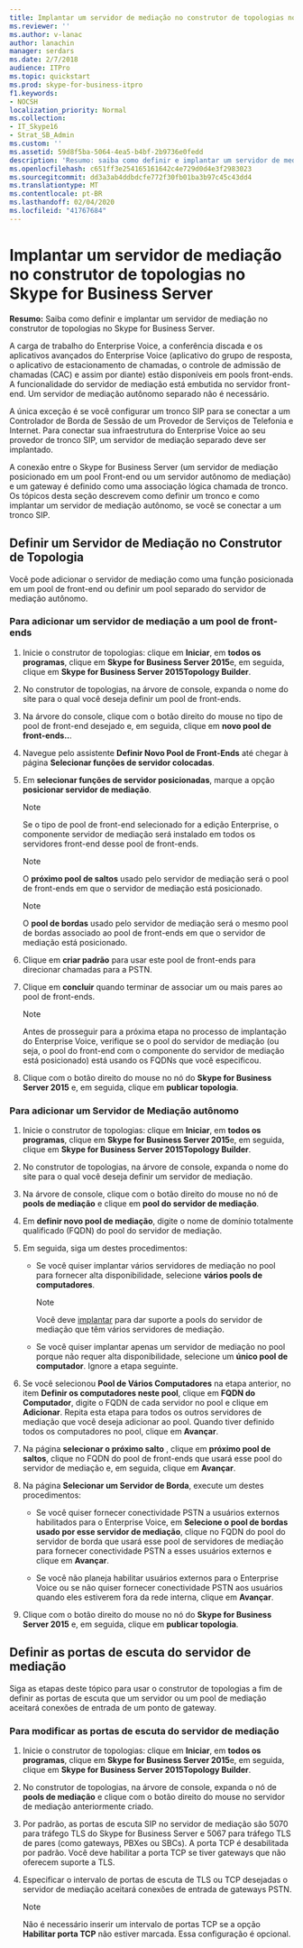 ```yaml
---
title: Implantar um servidor de mediação no construtor de topologias no Skype for Business Server
ms.reviewer: ''
ms.author: v-lanac
author: lanachin
manager: serdars
ms.date: 2/7/2018
audience: ITPro
ms.topic: quickstart
ms.prod: skype-for-business-itpro
f1.keywords:
- NOCSH
localization_priority: Normal
ms.collection:
- IT_Skype16
- Strat_SB_Admin
ms.custom: ''
ms.assetid: 59d8f5ba-5064-4ea5-b4bf-2b9736e0fedd
description: 'Resumo: saiba como definir e implantar um servidor de mediação no construtor de topologias no Skype for Business Server.'
ms.openlocfilehash: c651ff3e254165161642c4e729d0d4e3f2983023
ms.sourcegitcommit: dd3a3ab4ddbdcfe772f30fb01ba3b97c45c43dd4
ms.translationtype: MT
ms.contentlocale: pt-BR
ms.lasthandoff: 02/04/2020
ms.locfileid: "41767684"
---
```

# <a name="deploy-a-mediation-server-in-topology-builder-in-skype-for-business-server"></a>Implantar um servidor de mediação no construtor de topologias no Skype for Business Server
 
**Resumo:** Saiba como definir e implantar um servidor de mediação no construtor de topologias no Skype for Business Server.
  
A carga de trabalho do Enterprise Voice, a conferência discada e os aplicativos avançados do Enterprise Voice (aplicativo do grupo de resposta, o aplicativo de estacionamento de chamadas, o controle de admissão de chamadas (CAC) e assim por diante) estão disponíveis em pools front-ends. A funcionalidade do servidor de mediação está embutida no servidor front-end. Um servidor de mediação autônomo separado não é necessário. 
  
A única exceção é se você configurar um tronco SIP para se conectar a um Controlador de Borda de Sessão de um Provedor de Serviços de Telefonia e Internet. Para conectar sua infraestrutura do Enterprise Voice ao seu provedor de tronco SIP, um servidor de mediação separado deve ser implantado.
  
A conexão entre o Skype for Business Server (um servidor de mediação posicionado em um pool Front-end ou um servidor autônomo de mediação) e um gateway é definido como uma associação lógica chamada de tronco. Os tópicos desta seção descrevem como definir um tronco e como implantar um servidor de mediação autônomo, se você se conectar a um tronco SIP.
  
## <a name="define-a-mediation-server-in-topology-builder"></a>Definir um Servidor de Mediação no Construtor de Topologia

Você pode adicionar o servidor de mediação como uma função posicionada em um pool de front-end ou definir um pool separado do servidor de mediação autônomo.
  
### <a name="to-add-a-mediation-server-to-a-front-end-pool"></a>Para adicionar um servidor de mediação a um pool de front-ends

1. Inicie o construtor de topologias: clique em **Iniciar**, em **todos os programas**, clique em **Skype for Business Server 2015**e, em seguida, clique em **Skype for Business Server 2015Topology Builder**.
    
2. No construtor de topologias, na árvore de console, expanda o nome do site para o qual você deseja definir um pool de front-ends.
    
3. Na árvore do console, clique com o botão direito do mouse no tipo de pool de front-end desejado e, em seguida, clique em **novo pool de front-ends..**.
    
4. Navegue pelo assistente **Definir Novo Pool de Front-Ends** até chegar à página **Selecionar funções de servidor colocadas**.
    
5. Em **selecionar funções de servidor posicionadas**, marque a opção **posicionar servidor de mediação**.
    
    > [!NOTE]
    > Se o tipo de pool de front-end selecionado for a edição Enterprise, o componente servidor de mediação será instalado em todos os servidores front-end desse pool de front-ends. 
  
    > [!NOTE]
    > O **próximo pool de saltos** usado pelo servidor de mediação será o pool de front-ends em que o servidor de mediação está posicionado.
  
    > [!NOTE]
    > O **pool de bordas** usado pelo servidor de mediação será o mesmo pool de bordas associado ao pool de front-ends em que o servidor de mediação está posicionado.
  
6. Clique em **criar padrão** para usar este pool de front-ends para direcionar chamadas para a PSTN.
    
7. Clique em **concluir** quando terminar de associar um ou mais pares ao pool de front-ends.
    
    > [!NOTE]
    > Antes de prosseguir para a próxima etapa no processo de implantação do Enterprise Voice, verifique se o pool do servidor de mediação (ou seja, o pool do front-end com o componente do servidor de mediação está posicionado) está usando os FQDNs que você especificou. 
  
8. Clique com o botão direito do mouse no nó do **Skype for Business Server 2015** e, em seguida, clique em **publicar topologia**.
    
### <a name="to-add-a-standalone-mediation-server"></a>Para adicionar um Servidor de Mediação autônomo

1. Inicie o construtor de topologias: clique em **Iniciar**, em **todos os programas**, clique em **Skype for Business Server 2015**e, em seguida, clique em **Skype for Business Server 2015Topology Builder**.
    
2. No construtor de topologias, na árvore de console, expanda o nome do site para o qual você deseja definir um servidor de mediação.
    
3. Na árvore de console, clique com o botão direito do mouse no nó de **pools de mediação** e clique em **pool do servidor de mediação**.
    
4. Em **definir novo pool de mediação**, digite o nome de domínio totalmente qualificado (FQDN) do pool do servidor de mediação.
    
5. Em seguida, siga um destes procedimentos:
    
   - Se você quiser implantar vários servidores de mediação no pool para fornecer alta disponibilidade, selecione **vários pools de computadores**.
    
     > [!NOTE]
     > Você deve [implantar](../../plan-your-deployment/network-requirements/load-balancing.md#BKMK_DNSLoadBalancing) para dar suporte a pools do servidor de mediação que têm vários servidores de mediação.
  
   - Se você quiser implantar apenas um servidor de mediação no pool porque não requer alta disponibilidade, selecione um **único pool de computador**. Ignore a etapa seguinte.
    
6. Se você selecionou **Pool de Vários Computadores** na etapa anterior, no item **Definir os computadores neste pool**, clique em **FQDN do Computador**, digite o FQDN de cada servidor no pool e clique em **Adicionar**. Repita esta etapa para todos os outros servidores de mediação que você deseja adicionar ao pool. Quando tiver definido todos os computadores no pool, clique em **Avançar**.
    
7. Na página **selecionar o próximo salto** , clique em **próximo pool de saltos**, clique no FQDN do pool de front-ends que usará esse pool do servidor de mediação e, em seguida, clique em **Avançar**.
    
8. Na página **Selecionar um Servidor de Borda**, execute um destes procedimentos:
    
   - Se você quiser fornecer conectividade PSTN a usuários externos habilitados para o Enterprise Voice, em **Selecione o pool de bordas usado por esse servidor de mediação**, clique no FQDN do pool do servidor de borda que usará esse pool de servidores de mediação para fornecer conectividade PSTN a esses usuários externos e clique em **Avançar**.
    
   - Se você não planeja habilitar usuários externos para o Enterprise Voice ou se não quiser fornecer conectividade PSTN aos usuários quando eles estiverem fora da rede interna, clique em **Avançar**.
    
9. Clique com o botão direito do mouse no nó do **Skype for Business Server 2015** e, em seguida, clique em **publicar topologia**.
    
## <a name="define-the-mediation-server-listening-ports"></a>Definir as portas de escuta do servidor de mediação

Siga as etapas deste tópico para usar o construtor de topologias a fim de definir as portas de escuta que um servidor ou um pool de mediação aceitará conexões de entrada de um ponto de gateway.
  
### <a name="to-modify-the-mediation-server-listening-ports"></a>Para modificar as portas de escuta do servidor de mediação

1. Inicie o construtor de topologias: clique em **Iniciar**, em **todos os programas**, clique em **Skype for Business Server 2015**e, em seguida, clique em **Skype for Business Server 2015Topology Builder**.
    
2. No construtor de topologias, na árvore de console, expanda o nó de **pools de mediação** e clique com o botão direito do mouse no servidor de mediação anteriormente criado.
    
3. Por padrão, as portas de escuta SIP no servidor de mediação são 5070 para tráfego TLS do Skype for Business Server e 5067 para tráfego TLS de pares (como gateways, PBXes ou SBCs). A porta TCP é desabilitada por padrão. Você deve habilitar a porta TCP se tiver gateways que não oferecem suporte a TLS.
    
4. Especificar o intervalo de portas de escuta de TLS ou TCP desejadas o servidor de mediação aceitará conexões de entrada de gateways PSTN.
    
    > [!NOTE]
    > Não é necessário inserir um intervalo de portas TCP se a opção **Habilitar porta TCP** não estiver marcada. Essa configuração é opcional.
  

